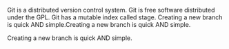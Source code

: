 Git is a distributed version control system.
Git is free software distributed under the GPL.
Git has a mutable index called stage.
Creating a new branch is quick AND simple.Creating a new branch is quick AND simple.
 
Creating a new branch is quick AND simple.
